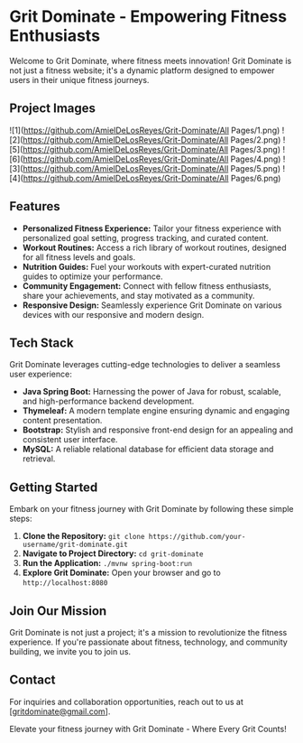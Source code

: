 # Grit Dominate - Empowering Fitness Enthusiasts

Welcome to Grit Dominate, where fitness meets innovation! Grit Dominate is not just a fitness website; it's a dynamic platform designed to empower users in their unique fitness journeys.


## Project Images
![1](https://github.com/AmielDeLosReyes/Grit-Dominate/All Pages/1.png)
![2](https://github.com/AmielDeLosReyes/Grit-Dominate/All Pages/2.png)
![5](https://github.com/AmielDeLosReyes/Grit-Dominate/All Pages/3.png)
![6](https://github.com/AmielDeLosReyes/Grit-Dominate/All Pages/4.png)
![3](https://github.com/AmielDeLosReyes/Grit-Dominate/All Pages/5.png)
![4](https://github.com/AmielDeLosReyes/Grit-Dominate/All Pages/6.png)

## Features

- **Personalized Fitness Experience:** Tailor your fitness experience with personalized goal setting, progress tracking, and curated content.
- **Workout Routines:** Access a rich library of workout routines, designed for all fitness levels and goals.
- **Nutrition Guides:** Fuel your workouts with expert-curated nutrition guides to optimize your performance.
- **Community Engagement:** Connect with fellow fitness enthusiasts, share your achievements, and stay motivated as a community.
- **Responsive Design:** Seamlessly experience Grit Dominate on various devices with our responsive and modern design.

## Tech Stack

Grit Dominate leverages cutting-edge technologies to deliver a seamless user experience:

- **Java Spring Boot:** Harnessing the power of Java for robust, scalable, and high-performance backend development.
- **Thymeleaf:** A modern template engine ensuring dynamic and engaging content presentation.
- **Bootstrap:** Stylish and responsive front-end design for an appealing and consistent user interface.
- **MySQL:** A reliable relational database for efficient data storage and retrieval.

## Getting Started

Embark on your fitness journey with Grit Dominate by following these simple steps:

1. **Clone the Repository:** `git clone https://github.com/your-username/grit-dominate.git`
2. **Navigate to Project Directory:** `cd grit-dominate`
3. **Run the Application:** `./mvnw spring-boot:run`
4. **Explore Grit Dominate:** Open your browser and go to `http://localhost:8080`

## Join Our Mission

Grit Dominate is not just a project; it's a mission to revolutionize the fitness experience. If you're passionate about fitness, technology, and community building, we invite you to join us.

## Contact

For inquiries and collaboration opportunities, reach out to us at [gritdominate@gmail.com].

Elevate your fitness journey with Grit Dominate - Where Every Grit Counts!
